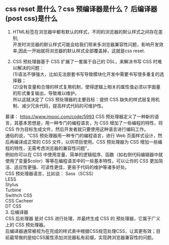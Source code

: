 ## css reset 是什么？css 预编译器是什么？ 后编译器(post css)是什么

1. HTML标签在浏览器中都有默认的样式，不同的浏览器的默认样式之间存在差别,  
开发时浏览器的默认样式可能会给我们带来多浏览器兼容性问题，影响开发效率,因此一开始就将浏览器的默认样式全部覆盖掉，这就是css reset.      
 
2. CSS 预处理器基于 CSS 扩展了一套属于自己的 DSL，来解决书写 CSS 时难以解决的问题：    
   (1)语法不够强大，比如无法嵌套书写导致模块化开发中需要书写很多重复的选择器；   
   (2)没有变量和合理的样式复用机制，使得逻辑上相关的属性值必须以字面量的形式重复输出，导致难以维护。   
   所以这就决定了 CSS 预处理器的主要目标：提供 CSS 缺失的样式层复用机制、减少冗余代码，提高样式代码的可维护性。  
   
慕课： https://www.imooc.com/code/5993
CSS 预处理器定义了一种新的语言，其基本思想是，用一种专门的编程语言，为 CSS 增加了一些编程的特性，将 CSS 作为目标生成文件，然后开发者就只要使用这种语言进行编码工作。   
通俗的说，“CSS 预处理器用一种专门的编程语言，进行 Web 页面样式设计，然后再编译成正常的 CSS 文件，以供项目使用。CSS 预处理器为 CSS 增加一些编程的特性，无需考虑浏览器的兼容性问题”，   
例如你可以在 CSS 中使用变量、简单的逻辑程序、函数（如右侧代码编辑器中就使用了变量$color）等等在编程语言中的一些基本特性，可以让你的 CSS 更加简洁、适应性更强、可读性更佳，更易于代码的维护等诸多好处。   
   CSS 预处理器语言，比如说：
   Sass（SCSS）  
   LESS   
   Stylus   
   Turbine   
   Swithch CSS  
   CSS Cacheer  
   DT CSS  
3. 后编译器     
CSS 后处理器 是对 CSS 进行处理，并最终生成 CSS 的 预处理器，它属于广义上的 CSS 预处理器。   
后编译器通常被视为在完成的样式表中根据CSS规范处理CSS，让其更有效；目前最常做的是给CSS属性添加浏览器私有前缀，实现跨浏览器兼容性的问题。  









